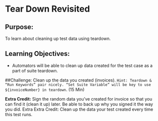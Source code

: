 # Tear Down Revisited

## Purpose: 
To learn about cleaning up test data using teardown.

## Learning Objectives:

- Automators will be able to clean up data created for the test case as a part of suite teardown.

##Challenge: 
Clean up the data you created (invoices). `Hint: Teardown & “Run Keywords” pair nicely. “Set Suite Variable” will be key to use ${invoiceNumber} in teardown`.
(15 Min)

**Extra Credit:** Sign the random data you’ve created for invoice so that you can find it (clean it up) later. Be able to back up why you signed it the way you did. Extra Extra Credit: Clean up the data your test created every time this test runs.
